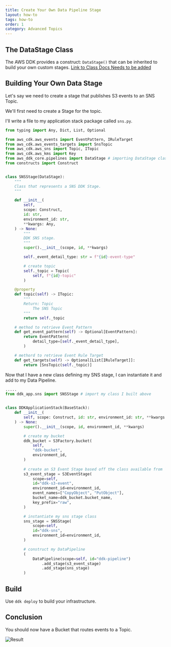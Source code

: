 ```yaml
---
title: Create Your Own Data Pipeline Stage
layout: how-to
tags: how-to
order: 1
category: Advanced Topics
---
```


## The DataStage Class

The AWS DDK provides a construct: `DataStage()` that can be inherited to build your own custom stages. [Link to Class Docs Needs to be added](https://awslabs.github.io/aws-ddk/release/latest/api/core/stubs/aws_ddk_core.pipelines.DataStage.html#aws_ddk_core.pipelines.DataStage)

## Building Your Own Data Stage
Let's say we need to create a stage that publishes S3 events to an SNS Topic.

We'll first need to create a Stage for the topic.

I'll write a file to my application stack package called `sns.py`.

```python
from typing import Any, Dict, List, Optional

from aws_cdk.aws_events import EventPattern, IRuleTarget
from aws_cdk.aws_events_targets import SnsTopic
from aws_cdk.aws_sns import Topic, ITopic
from aws_cdk.aws_kms import Key
from aws_ddk_core.pipelines import DataStage # importing DataStage class for ddk core
from constructs import Construct


class SNSStage(DataStage):
    """
    Class that represents a SNS DDK Stage.
    """

    def __init__(
        self,
        scope: Construct,
        id: str,
        environment_id: str,
        **kwargs: Any,
    ) -> None:
        """
        DDK SNS stage.
        """
        super().__init__(scope, id, **kwargs)

        self._event_detail_type: str = f"{id}-event-type"

        # create topic
        self._topic = Topic(
            self, f"{id}-topic"
        )

    @property
    def topic(self) -> ITopic:
        """
        Return: Topic
            The SNS Topic
        """
        return self._topic

    # method to retrieve Event Pattern
    def get_event_pattern(self) -> Optional[EventPattern]:
        return EventPattern(
            detail_type=[self._event_detail_type],
        )

    # methord to retrieve Event Rule Target
    def get_targets(self) -> Optional[List[IRuleTarget]]:
        return [SnsTopic(self._topic)]

```

Now that I have a new class defining my SNS stage, I can instantiate it and add to my Data Pipeline.

```python
.....
from ddk_app.sns import SNSStage # import my class I built above


class DDKApplicationStack(BaseStack):
    def __init__(
        self, scope: Construct, id: str, environment_id: str, **kwargs: Any
    ) -> None:
        super().__init__(scope, id, environment_id, **kwargs)

        # create my bucket
        ddk_bucket = S3Factory.bucket(
            self,
            "ddk-bucket",
            environment_id,
        )
        
        # create an S3 Event Stage based off the class available from `aws_ddk_core.stages`
        s3_event_stage = S3EventStage(
            scope=self,
            id="ddk-s3-event",
            environment_id=environment_id,
            event_names=["CopyObject", "PutObject"],
            bucket_name=ddk_bucket.bucket_name,
            key_prefix="raw",
        )

        # instantiate my sns stage class
        sns_stage = SNSStage(
            scope=self,
            id="ddk-sns",
            environment_id=environment_id,
        )

        # construct my DataPipeline
        (
            DataPipeline(scope=self, id="ddk-pipeline")
                .add_stage(s3_event_stage)
                .add_stage(sns_stage)
        )    
```

## Build 
Use `ddk deploy` to build your infrastructure.

## Conclusion
You should now have a Bucket that routes events to a Topic.

![Result](/aws-ddk/img/s3-to-sns.png)

